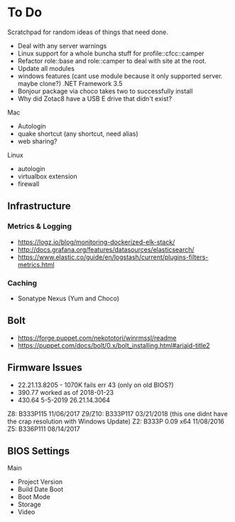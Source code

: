 To Do
=====

Scratchpad for random ideas of things that need done.

* Deal with any server warnings
* Linux support for a whole buncha stuff for profile::cfcc::camper
* Refactor role::base and role::camper to deal with site at the root.
* Update all modules
* windows features (cant use module because it only supported server. maybe clone?) .NET Framework 3.5
* Bonjour package via choco takes two to successfully install
* Why did Zotac8 have a USB E drive that didn't exist?

Mac
* Autologin
* quake shortcut (any shortcut, need alias)
* web sharing?

Linux
* autologin
* virtualbox extension
* firewall

Infrastructure
--------------

### Metrics & Logging
* https://logz.io/blog/monitoring-dockerized-elk-stack/
* http://docs.grafana.org/features/datasources/elasticsearch/
* https://www.elastic.co/guide/en/logstash/current/plugins-filters-metrics.html

### Caching
* Sonatype Nexus (Yum and Choco)

Bolt
----
* https://forge.puppet.com/nekototori/winrmssl/readme
* https://puppet.com/docs/bolt/0.x/bolt_installing.html#ariaid-title2

Firmware Issues
---------------
* 22.21.13.8205 - 1070K fails err 43 (only on old BIOS?)
* 390.77 worked as of 2018-01-23
* 430.64 5-5-2019 26.21.14.3064

Z8: B333P115 11/06/2017
Z9/Z10: B333P117 03/21/2018 (this one didnt have the crap resolution with Windows Update)
Z2: B333P 0.09 x64 11/08/2016
Z5: B336P111 08/14/2017

BIOS Settings
-------------
Main
* Project Version
* Build Date
Boot
* Boot Mode
* Storage
* Video
